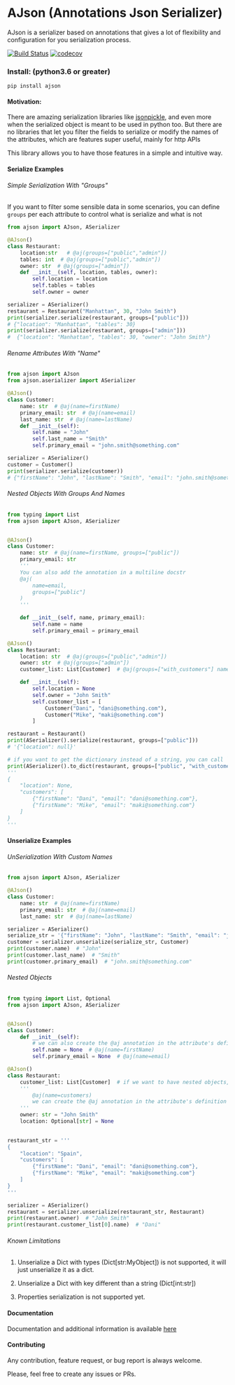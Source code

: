# AJson (Annotations Json Serializer)

AJson is a serializer based on annotations that gives a lot of flexibility and configuration for you serialization process.

[![Build Status](https://travis-ci.org/JorgeGarciaIrazabal/ajson.svg?branch=master)](https://travis-ci.org/JorgeGarciaIrazabal/ajson)
[![codecov](https://codecov.io/gh/JorgeGarciaIrazabal/ajson/branch/master/graph/badge.svg)](https://codecov.io/gh/JorgeGarciaIrazabal/ajson)


### Install: (python3.6 or greater)

`pip install ajson`

#### Motivation:

There are amazing serialization libraries like [jsonpickle](https://jsonpickle.github.io/), and even more when the serialized object is meant to be used in python too. 
But there are no libraries that let you filter the fields to serialize or modify the names of the attributes, which are features super useful, mainly for http APIs

This library allows you to have those features in a simple and intuitive way.

#### Serialize Examples

###### Simple Serialization With "Groups"
If you want to filter some sensible data in some scenarios, you can define `groups` per each attribute to control what is serialize and what is not

```python
from ajson import AJson, ASerializer

@AJson()
class Restaurant:
    location:str   # @aj(groups=["public","admin"])
    tables: int  # @aj(groups=["public","admin"])
    owner: str  # @aj(groups=["admin"])
    def __init__(self, location, tables, owner):
        self.location = location
        self.tables = tables
        self.owner = owner

serializer = ASerializer()
restaurant = Restaurant("Manhattan", 30, "John Smith")
print(serializer.serialize(restaurant, groups=["public"])) 
# {"location": "Manhattan", "tables": 30}
print(serializer.serialize(restaurant, groups=["admin"])) 
#  {"location": "Manhattan", "tables": 30, "owner": "John Smith"}
```

###### Rename Attributes With "Name"

```python
from ajson import AJson
from ajson.aserializer import ASerializer

@AJson()
class Customer:
    name: str  # @aj(name=firstName)
    primary_email: str  # @aj(name=email)
    last_name: str  # @aj(name=lastName)
    def __init__(self):
        self.name = "John"
        self.last_name = "Smith"
        self.primary_email = "john.smith@something.com"

serializer = ASerializer()
customer = Customer()
print(serializer.serialize(customer))
# {"firstName": "John", "lastName": "Smith", "email": "john.smith@something.com"}
```

###### Nested Objects With Groups And Names

```python
from typing import List
from ajson import AJson, ASerializer


@AJson()
class Customer:
    name: str  # @aj(name=firstName, groups=["public"])
    primary_email: str
    '''
    You can also add the annotation in a multiline docstr
    @aj(
        name=email,
        groups=["public"]
    )
    '''

    def __init__(self, name, primary_email):
        self.name = name
        self.primary_email = primary_email

@AJson()
class Restaurant:
    location: str  # @aj(groups=["public","admin"])
    owner: str  # @aj(groups=["admin"])
    customer_list: List[Customer]  # @aj(groups=["with_customers"] name=customers)

    def __init__(self):
        self.location = None
        self.owner = "John Smith"
        self.customer_list = [
            Customer("Dani", "dani@something.com"),
            Customer("Mike", "maki@something.com")
        ]

restaurant = Restaurant()
print(ASerializer().serialize(restaurant, groups=["public"]))
# '{"location": null}'

# if you want to get the dictionary instead of a string, you can call `to_dict` instead of `serialize`
print(ASerializer().to_dict(restaurant, groups=["public", "with_customers"]))
'''
{
    "location": None,
    "customers": [
        {"firstName": "Dani", "email": "dani@something.com"},
        {"firstName": "Mike", "email": "maki@something.com"}
    ]
}
'''
```

#### Unserialize Examples

###### UnSerialization With Custom Names
```python
from ajson import AJson, ASerializer

@AJson()
class Customer:
    name: str  # @aj(name=firstName)
    primary_email: str  # @aj(name=email)
    last_name: str  # @aj(name=lastName)

serializer = ASerializer()
serialize_str = '{"firstName": "John", "lastName": "Smith", "email": "john.smith@something.com"}'
customer = serializer.unserialize(serialize_str, Customer)
print(customer.name)  # "John"
print(customer.last_name)  # "Smith"
print(customer.primary_email)  # "john.smith@something.com"
```

###### Nested Objects

```python
from typing import List, Optional
from ajson import AJson, ASerializer


@AJson()
class Customer:
    def __init__(self):
        # we can also create the @aj annotation in the attribute's definition
        self.name = None  # @aj(name=firstName)
        self.primary_email = None  # @aj(name=email)

@AJson()
class Restaurant:
    customer_list: List[Customer]  # if we want to have nested objects, we need to define the types hints
    '''
        @aj(name=customers)
        we can create the @aj annotation in the attribute's definition
    '''
    owner: str = "John Smith"
    location: Optional[str] = None
        

restaurant_str = '''
{
    "location": "Spain",
    "customers": [
        {"firstName": "Dani", "email": "dani@something.com"},
        {"firstName": "Mike", "email": "maki@something.com"}
    ]
}
'''

serializer = ASerializer()
restaurant = serializer.unserialize(restaurant_str, Restaurant)
print(restaurant.owner)  # "John Smith"
print(restaurant.customer_list[0].name)  # "Dani"
```

###### Known Limitations

1. Unserialize a Dict with types (Dict[str:MyObject]) is not supported, it will just unserialize it as a dict.

2. Unserialize a Dict with key different than a string (Dict[int:str])

3. Properties serialization is not supported yet.
 
#### Documentation

Documentation and additional information is available [here](https://jorgegarciairazabal.github.io/ajson/)

#### Contributing

Any contribution, feature request, or bug report is always welcome.

Please, feel free to create any issues or PRs. 